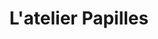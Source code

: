 ---
title: "L'atelier Papilles"
url: /saint-jean-de-braye/latelier-papilles-avenue-louis-joseph-soulas/
shop: boulangerie
---